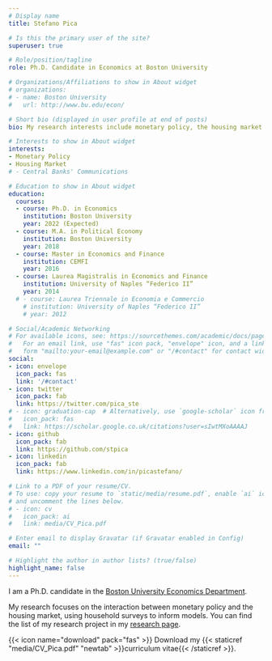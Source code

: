 ```yaml
---
# Display name
title: Stefano Pica

# Is this the primary user of the site?
superuser: true

# Role/position/tagline
role: Ph.D. Candidate in Economics at Boston University

# Organizations/Affiliations to show in About widget
# organizations:
# - name: Boston University
#   url: http://www.bu.edu/econ/

# Short bio (displayed in user profile at end of posts)
bio: My research interests include monetary policy, the housing market, and central banks' communications.

# Interests to show in About widget
interests:
- Monetary Policy
- Housing Market
# - Central Banks' Communications

# Education to show in About widget
education:
  courses:
  - course: Ph.D. in Economics
    institution: Boston University
    year: 2022 (Expected)
  - course: M.A. in Political Economy
    institution: Boston University
    year: 2018
  - course: Master in Economics and Finance
    institution: CEMFI
    year: 2016
  - course: Laurea Magistralis in Economics and Finance
    institution: University of Naples “Federico II”
    year: 2014
  # - course: Laurea Triennale in Economia e Commercio
    # institution: University of Naples “Federico II”
    # year: 2012

# Social/Academic Networking
# For available icons, see: https://sourcethemes.com/academic/docs/page-builder/#icons
#   For an email link, use "fas" icon pack, "envelope" icon, and a link in the
#   form "mailto:your-email@example.com" or "/#contact" for contact widget.
social:
- icon: envelope
  icon_pack: fas
  link: '/#contact'
- icon: twitter
  icon_pack: fab
  link: https://twitter.com/pica_ste
# - icon: graduation-cap  # Alternatively, use `google-scholar` icon from `ai` icon pack
#   icon_pack: fas
#   link: https://scholar.google.co.uk/citations?user=sIwtMXoAAAAJ
- icon: github
  icon_pack: fab
  link: https://github.com/stpica
- icon: linkedin
  icon_pack: fab
  link: https://www.linkedin.com/in/picastefano/

# Link to a PDF of your resume/CV.
# To use: copy your resume to `static/media/resume.pdf`, enable `ai` icons in `params.toml`, 
# and uncomment the lines below.
# - icon: cv
#   icon_pack: ai
#   link: media/CV_Pica.pdf

# Enter email to display Gravatar (if Gravatar enabled in Config)
email: ""

# Highlight the author in author lists? (true/false)
highlight_name: false
---
```


I am a Ph.D. candidate in the [Boston University Economics Department](http://www.bu.edu/econ/).

My research focuses on the interaction between monetary policy and the housing market, using household surveys to inform models. You can find the list of my research project in my [research page](https://www.stefanopica.com/research/).

{{< icon name="download" pack="fas" >}} Download my {{< staticref "media/CV_Pica.pdf" "newtab" >}}curriculum vitae{{< /staticref >}}.

<!-- I am also interested in uncovering the effects of central banks’ communications on the macroeconomy using text analysis. -->

<!-- {{< icon name="download" pack="fas" >}} Download my {{< staticref "media/CV_Pica.pdf" "newtab" >}}resumé{{< /staticref >}}. -->

<!-- I have [teaching](https://stpica.github.io/teaching/) experience at the graduate level as instructor of the first-year PhD macroeconomics course at Boston University. -->
